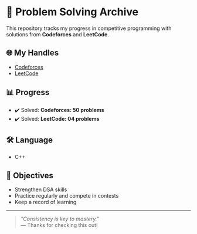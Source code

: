 # 🧠 Problem Solving Archive

This repository tracks my progress in competitive programming with solutions from **Codeforces** and **LeetCode**.

## 🌐 My Handles
- [Codeforces](https://codeforces.com/profile/robinpoddar)
- [LeetCode](https://leetcode.com/u/robinnits/)

## 📊 Progress
- ✔️ Solved: **Codeforces: 50 problems**
- ✔️ Solved: **LeetCode: 04 problems**

## 🛠 Language
- C++

## 🎯 Objectives
- Strengthen DSA skills
- Practice regularly and compete in contests
- Keep a record of learning

---

> _"Consistency is key to mastery."_  
> — Thanks for checking this out!

